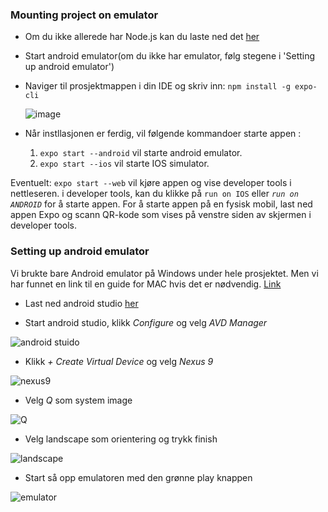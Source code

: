 ### Mounting project on emulator

 * Om du ikke allerede har Node.js kan du laste ned det [her](https://nodejs.org/en/download/)

 * Start android emulator(om du ikke har emulator, følg stegene i 'Setting up android emulator')

 * Naviger til prosjektmappen i din IDE og skriv inn:    `npm install -g expo-cli`

      ![image](https://user-images.githubusercontent.com/56083146/121357529-2b7b9800-c932-11eb-897b-d127316b67cd.png)

* Når instllasjonen er ferdig, vil følgende kommandoer starte appen :
  1. `expo start --android` vil starte android emulator.
    2. `expo start --ios` vil starte IOS simulator.


Eventuelt: `expo start --web` vil kjøre appen og vise developer tools i nettleseren. i developer tools, kan du klikke på `run on IOS` eller _`run on ANDROID`_ for å starte appen. For å starte appen på en fysisk mobil, last ned appen Expo og scann QR-kode som vises på venstre siden av skjermen i developer tools.

### Setting up android emulator

   Vi brukte bare Android emulator på Windows under hele prosjektet. Men vi har funnet en link til en guide for MAC hvis det er nødvendig.
       [Link](https://rlogicaltech.medium.com/how-to-install-react-native-on-mac-step-by-step-guide-1ac822aedd4f)



* Last ned android studio [her](https://developer.android.com/)

* Start android studio, klikk *Configure* og velg *AVD Manager*

![android stuido](https://user-images.githubusercontent.com/56083146/121360766-00467800-c935-11eb-811d-137b98068e3d.png)

* Klikk *+ Create Virtual Device* og velg *Nexus 9*

![nexus9](https://user-images.githubusercontent.com/56083146/121362563-77c8d700-c936-11eb-9a65-02badb6a5ea8.png)

* Velg *Q* som system image

![Q](https://user-images.githubusercontent.com/56083146/121362907-c37b8080-c936-11eb-8e8e-7d4b5168a5e2.png)

* Velg landscape som orientering og trykk finish

![landscape](https://user-images.githubusercontent.com/56083146/121363300-1fdea000-c937-11eb-9bea-7dd765912bce.png)

* Start så opp emulatoren med den grønne play knappen

![emulator](https://user-images.githubusercontent.com/56083146/121364462-19045d00-c938-11eb-9c30-51539cbec78e.png)






 
